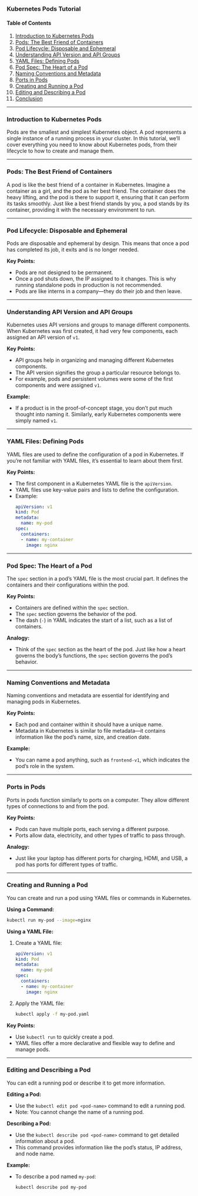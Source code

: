 ### Kubernetes Pods Tutorial

#### Table of Contents
1. [Introduction to Kubernetes Pods](#introduction-to-kubernetes-pods)
2. [Pods: The Best Friend of Containers](#pods-the-best-friend-of-containers)
3. [Pod Lifecycle: Disposable and Ephemeral](#pod-lifecycle-disposable-and-ephemeral)
4. [Understanding API Version and API Groups](#understanding-api-version-and-api-groups)
5. [YAML Files: Defining Pods](#yaml-files-defining-pods)
6. [Pod Spec: The Heart of a Pod](#pod-spec-the-heart-of-a-pod)
7. [Naming Conventions and Metadata](#naming-conventions-and-metadata)
8. [Ports in Pods](#ports-in-pods)
9. [Creating and Running a Pod](#creating-and-running-a-pod)
10. [Editing and Describing a Pod](#editing-and-describing-a-pod)
11. [Conclusion](#conclusion)

---

### Introduction to Kubernetes Pods
Pods are the smallest and simplest Kubernetes object. A pod represents a single instance of a running process in your cluster. In this tutorial, we’ll cover everything you need to know about Kubernetes pods, from their lifecycle to how to create and manage them.

---

### Pods: The Best Friend of Containers
A pod is like the best friend of a container in Kubernetes. Imagine a container as a girl, and the pod as her best friend. The container does the heavy lifting, and the pod is there to support it, ensuring that it can perform its tasks smoothly. Just like a best friend stands by you, a pod stands by its container, providing it with the necessary environment to run.

---

### Pod Lifecycle: Disposable and Ephemeral
Pods are disposable and ephemeral by design. This means that once a pod has completed its job, it exits and is no longer needed. 

**Key Points:**
- Pods are not designed to be permanent.
- Once a pod shuts down, the IP assigned to it changes. This is why running standalone pods in production is not recommended.
- Pods are like interns in a company—they do their job and then leave.

---

### Understanding API Version and API Groups
Kubernetes uses API versions and groups to manage different components. When Kubernetes was first created, it had very few components, each assigned an API version of `v1`.

**Key Points:**
- API groups help in organizing and managing different Kubernetes components.
- The API version signifies the group a particular resource belongs to.
- For example, pods and persistent volumes were some of the first components and were assigned `v1`.

**Example:**
- If a product is in the proof-of-concept stage, you don’t put much thought into naming it. Similarly, early Kubernetes components were simply named `v1`.

---

### YAML Files: Defining Pods
YAML files are used to define the configuration of a pod in Kubernetes. If you’re not familiar with YAML files, it’s essential to learn about them first.

**Key Points:**
- The first component in a Kubernetes YAML file is the `apiVersion`.
- YAML files use key-value pairs and lists to define the configuration.
- Example:
  ```yaml
  apiVersion: v1
  kind: Pod
  metadata:
    name: my-pod
  spec:
    containers:
    - name: my-container
      image: nginx
  ```

---

### Pod Spec: The Heart of a Pod
The `spec` section in a pod’s YAML file is the most crucial part. It defines the containers and their configurations within the pod.

**Key Points:**
- Containers are defined within the `spec` section.
- The `spec` section governs the behavior of the pod.
- The dash (`-`) in YAML indicates the start of a list, such as a list of containers.

**Analogy:**
- Think of the `spec` section as the heart of the pod. Just like how a heart governs the body’s functions, the `spec` section governs the pod’s behavior.

---

### Naming Conventions and Metadata
Naming conventions and metadata are essential for identifying and managing pods in Kubernetes.

**Key Points:**
- Each pod and container within it should have a unique name.
- Metadata in Kubernetes is similar to file metadata—it contains information like the pod’s name, size, and creation date.

**Example:**
- You can name a pod anything, such as `frontend-v1`, which indicates the pod’s role in the system.

---

### Ports in Pods
Ports in pods function similarly to ports on a computer. They allow different types of connections to and from the pod.

**Key Points:**
- Pods can have multiple ports, each serving a different purpose.
- Ports allow data, electricity, and other types of traffic to pass through.

**Analogy:**
- Just like your laptop has different ports for charging, HDMI, and USB, a pod has ports for different types of traffic.

---

### Creating and Running a Pod
You can create and run a pod using YAML files or commands in Kubernetes.

**Using a Command:**
```bash
kubectl run my-pod --image=nginx
```

**Using a YAML File:**
1. Create a YAML file:
    ```yaml
    apiVersion: v1
    kind: Pod
    metadata:
      name: my-pod
    spec:
      containers:
      - name: my-container
        image: nginx
    ```
2. Apply the YAML file:
    ```bash
    kubectl apply -f my-pod.yaml
    ```

**Key Points:**
- Use `kubectl run` to quickly create a pod.
- YAML files offer a more declarative and flexible way to define and manage pods.

---

### Editing and Describing a Pod
You can edit a running pod or describe it to get more information.

**Editing a Pod:**
- Use the `kubectl edit pod <pod-name>` command to edit a running pod.
- Note: You cannot change the name of a running pod.

**Describing a Pod:**
- Use the `kubectl describe pod <pod-name>` command to get detailed information about a pod.
- This command provides information like the pod’s status, IP address, and node name.

**Example:**
- To describe a pod named `my-pod`:
  ```bash
  kubectl describe pod my-pod
  ```

